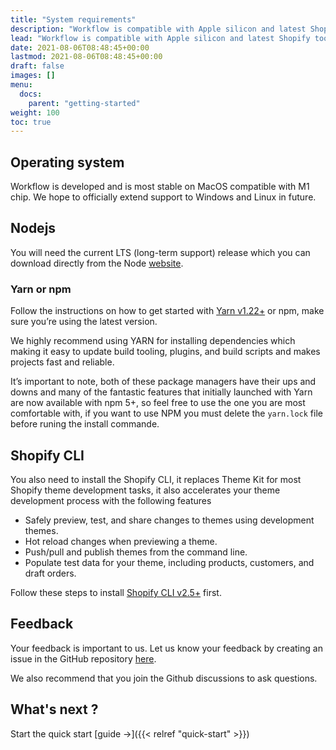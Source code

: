 ```yaml
---
title: "System requirements"
description: "Workflow is compatible with Apple silicon and latest Shopify tools."
lead: "Workflow is compatible with Apple silicon and latest Shopify tools."
date: 2021-08-06T08:48:45+00:00
lastmod: 2021-08-06T08:48:45+00:00
draft: false
images: []
menu:
  docs:
    parent: "getting-started"
weight: 100
toc: true
---
```


## Operating system

Workflow is developed and is most stable on MacOS compatible with M1 chip. We hope to officially extend support to Windows and Linux in future.


## Nodejs

You will need the current LTS (long-term support) release which you can download directly from the Node [website](https://nodejs.org/).

### Yarn or npm

Follow the instructions on how to get started with [Yarn v1.22+](https://yarnpkg.com/) or npm, make sure you’re using the latest version.

We highly recommend using YARN for installing dependencies which making it easy to update build tooling, plugins, and build scripts and makes projects fast and reliable.

It’s important to note, both of these package managers have their ups and downs and many of the fantastic features that initially launched with Yarn are now available with npm 5+, so feel free to use the one you are most comfortable with, if you want to use NPM you must delete the ```yarn.lock``` file before runing the install commande.


## Shopify CLI

You also need to install the Shopify CLI, it replaces Theme Kit for most Shopify theme development tasks, it also accelerates your theme development process with the following features

- Safely preview, test, and share changes to themes using development themes.
- Hot reload changes when previewing a theme.
- Push/pull and publish themes from the command line.
- Populate test data for your theme, including products, customers, and draft orders.

Follow these steps to install [Shopify CLI v2.5+](https://shopify.dev/themes/tools/cli/installation) first.


## Feedback 

Your feedback is important to us. Let us know your feedback by creating an issue in the GitHub repository [here](https://github.com/younessidbakkasse/workflow/issues).

We also recommend that you join the Github discussions to ask questions.

## What's next ?

Start the quick start [guide →]({{< relref "quick-start" >}})

